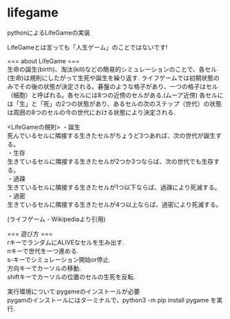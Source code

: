 # lifegame

pythonによるLifeGameの実装  

LifeGameとは言っても「人生ゲーム」のことではないです!


=== about LifeGame ===  
生命の誕生(birth)、淘汰(kill)などの簡易的シミュレーションのことで、各セル(生命)は規則にしたがって生死や誕生を繰り返す.
ライフゲームでは初期状態のみでその後の状態が決定される。碁盤のような格子があり、一つの格子はセル（細胞）と呼ばれる。各セルには8つの近傍のセルがある.(ムーア近傍)
各セルには「生」と「死」の2つの状態があり、あるセルの次のステップ（世代）の状態は周囲の8つのセルの今の世代における状態により決定される.


<LifeGameの規則>
・誕生  
死んでいるセルに隣接する生きたセルがちょうど3つあれば、次の世代が誕生する。  
・生存  
生きているセルに隣接する生きたセルが2つか3つならば、次の世代でも生存する。  
・過疎  
生きているセルに隣接する生きたセルが1つ以下ならば、過疎により死滅する。  
・過密  
生きているセルに隣接する生きたセルが4つ以上ならば、過密により死滅する。  


(ライフゲーム - Wikipediaより引用)


=== 遊び方 ===  
rキーでランダムにALIVEなセルを生み出す.  
nキーで世代を一つ進める.  
s-キーでシミュレーション開始or停止.  
方向キーでカーソルの移動.  
shiftキーでカーソルの位置のセルの生死を反転.  


実行環境について:pygameのインストールが必要  
pygamのインストールにはターミナルで、python3 -m pip install pygame を実行.  
